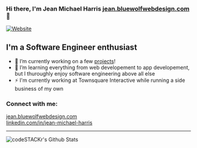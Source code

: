 ### Hi there, I'm Jean Michael Harris [jean.bluewolfwebdesign.com][website] 👋

[![Website](https://img.shields.io/website?label=jean.bluewolfwebdesign.com&style=for-the-badge&url=https%3A%2F%2Fjean.bluewolfwebdesign.com)](https://jean.bluewolfwebdesign.com)

## I'm a Software Engineer enthusiast

- 🔭 I’m currently working on a few [projects][website2]!
- 🌱 I’m learning everything from web developement to app developement, but I thuroughly enjoy software engineering above all else
- ⚡ I'm currently working at Townsquare Interactive while running a side business of my own

### Connect with me:

[jean.bluewolfwebdesign.com][website]
<br />
[linkedin.com/in/jean-michael-harris][linkedin]
<br />

---

  <img align="left" alt="codeSTACKr's Github Stats" src="https://github-readme-stats.codestackr.vercel.app/api?username=SoftwareEngineerJeanHarris&show_icons=true&hide_border=true" />


[website]: https://jean.bluewolfwebdesign.com
[website2]: https://jean.bluewolfwebdesign.com/projects
[linkedin]: https://www.linkedin.com/in/jean-michael-harris/
